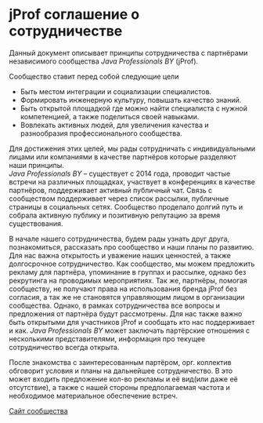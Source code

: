 # jProf соглашение о сотрудничестве


Данный документ описывает принципы сотрудничества c партнёрами независимого сообщества *Java Professionals BY* (jProf).


Сообщество ставит перед собой следующие цели
* Быть местом интеграции и социализации специалистов.
* Формировать инженерную культуру, повышать качество знаний.
* Быть открытой площадкой где можно найти специалиста с нужной компетенцией, а также поделиться своей навыками.
* Вовлекать активных людей, для увеличения качества и разнообразия профессионального сообщества.


Для достижения этих целей, мы рады сотрудничать с индивидуальными лицами или компаниями в качестве партнёров которые разделяют наши принципы.  
*Java Professionals BY* – существует с 2014 года, проводит частые встречи на различных площадках, участвует в конференциях в качестве партнёров, поддерживает активный публичный чат. Связь с сообществом поддерживает через список рассылки, публичные страницы в социальных сетях. Сообщество проделало долгий путь и собрала активную публику и позитивную репутацию за время существования.


В начале нашего сотрудничества, будем рады узнать друг друга, познакомиться, рассказать про сообщество и наши планы по развитию. Для нас важна открытость и уважение наших ценностей, а также долгосрочное сотрудничество. Как сообщество, мы можем предложить рекламу для партнёра, упоминание в группах и рассылке, однако без рекрутинга на проводимых мероприятиях. Так же, партнёры, помогая сообществу, не получают права на использования бренда jProf без согласия, а так же не становятся управляющим лицом в организации сообщества. Однако, в рамках сотрудничества все вопросы и предложения от партнёра будут рассмотрены. Для нас также важно быть открытыми для участников jProf и сообщать кто нас поддерживает и как. *Java Professionals BY* может заключать партёрские отношения с несколькими представителями, информация про текущее сотрудничество всегда открыта.


После знакомства с заинтересованным партёром, орг. коллектив обговорит условия и планы на дальнейшее сотрудничество. В это может входить предложение кол-во рекламы и её вид(или даже её отсутствие), а также с нашей стороны предполагаемая частота и необходимое материальное обеспечение встреч.


[Сайт сообщества](http://jprof.by)  
